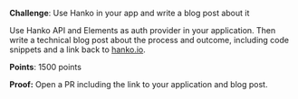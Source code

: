**Challenge**: Use Hanko in your app and write a blog post about it

Use Hanko API and Elements as auth provider in your application. Then write a technical blog post about the process and outcome, including code snippets and a link back to [hanko.io](https://hanko.io).

**Points**: 1500 points

**Proof:** Open a PR including the link to your application and blog post.
